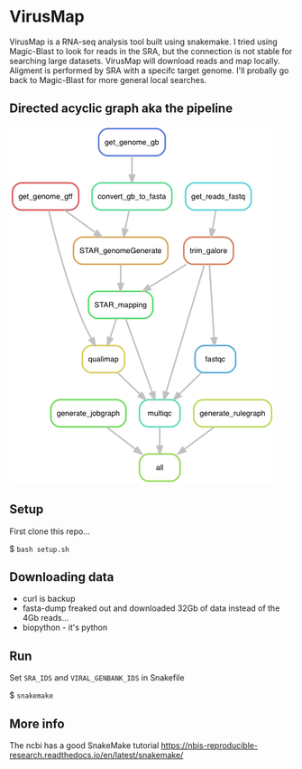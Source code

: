 # VirusMap

VirusMap is a RNA-seq analysis tool built using snakemake. I tried using Magic-Blast to look for reads in the SRA, but the connection is not stable for searching large datasets. VirusMap will download reads and map locally. Aligment is performed by SRA with a specifc target genome. I'll probally go back to Magic-Blast for more general local searches.

## Directed acyclic graph aka the pipeline

![virusMAP DAG](./rulegraph.png "virusMAP DAG")

## Setup

First clone this repo...

$ `bash setup.sh`

## Downloading data

- curl is backup
- fasta-dump freaked out and downloaded 32Gb of data instead of the 4Gb reads...
- biopython - it's python

## Run

Set `SRA_IDS` and `VIRAL_GENBANK_IDS` in Snakefile

$ `snakemake`

## More info

The ncbi has a good SnakeMake tutorial <https://nbis-reproducible-research.readthedocs.io/en/latest/snakemake/>